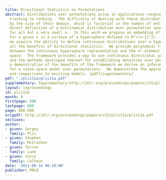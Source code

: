 ```yaml
---
title: Directional Statistics on Permutations
abstract: Distributions over permutations arise in applications ranging from multi-object
  tracking to ranking.  The difficulty of dealing with these distributions is caused
  by the size of their domain, which is factorial in the number of entities (n!).  The
  direct definition of a multinomial distribution over permutation space is impractical
  for all but a very small n.  In this work we propose an embedding of all n! permutations
  for a given n in a surface of a hypersphere defined in R^((n-1)^2).  As a result,
  we acquire the ability to define continuous distributions over a hypersphere with
  all the benefits of directional statistics.  We provide polynomial time projections
  between the continuous hypersphere representation and the n!-element permutation
  space.  The framework provides a way to use continuous directional probability densities
  and the methods developed thereof for establishing densities over permutations.  As
  a demonstration of the benefits of the framework we derive an inference procedure
  for a state-space model over permutations.  We demonstrate the approach with applications
  and comparisons to existing models. [pdf][supplementary]
pdf: "./plis11a/plis11a.pdf"
supplementary: Supplementary:http://jmlr.org/proceedings/papers/v15/plis11a/plis11aSupple.zip
layout: inproceedings
id: plis11a
month: 0
firstpage: 600
lastpage: 608
page: 600-608
origpdf: http://jmlr.org/proceedings/papers/v15/plis11a/plis11a.pdf
sections: 
author:
- given: Sergey
  family: Plis
- given: Stephen
  family: McCracken
- given: Terran
  family: Lane
- given: Vince
  family: Calhoun
date: '2011-06-14 00:10:00'
publisher: PMLR
---
```

